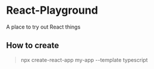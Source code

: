 # React-Playground

A place to try out React things

## How to create

> npx create-react-app my-app --template typescript

